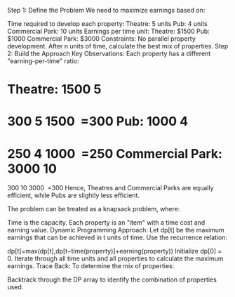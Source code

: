 Step 1: Define the Problem
We need to maximize earnings based on:

Time required to develop each property:
Theatre: 5 units
Pub: 4 units
Commercial Park: 10 units
Earnings per time unit:
Theatre: $1500
Pub: $1000
Commercial Park: $3000
Constraints:
No parallel property development.
After n units of time, calculate the best mix of properties.
Step 2: Build the Approach
Key Observations:
Each property has a different "earning-per-time" ratio:

Theatre: 
1500
5
=
300
5
1500
​
 =300
Pub: 
1000
4
=
250
4
1000
​
 =250
Commercial Park: 
3000
10
=
300
10
3000
​
 =300
Hence, Theatres and Commercial Parks are equally efficient, while Pubs are slightly less efficient.

The problem can be treated as a knapsack problem, where:

Time is the capacity.
Each property is an "item" with a time cost and earning value.
Dynamic Programming Approach:
Let dp[t] be the maximum earnings that can be achieved in t units of time. Use the recurrence relation:


dp[t]=max(dp[t],dp[t−time(property)]+earning(property))
Initialize dp[0] = 0.
Iterate through all time units and all properties to calculate the maximum earnings.
Trace Back:
To determine the mix of properties:

Backtrack through the DP array to identify the combination of properties used.
